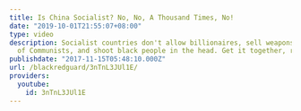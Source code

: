 ```yaml
---
title: Is China Socialist? No, No, A Thousand Times, No!
date: "2019-10-01T21:55:07+08:00"
type: video
description: Socialist countries don't allow billionaires, sell weapons to the enemies
  of Communists, and shoot black people in the head. Get it together, revisionists!
publishdate: "2017-11-15T05:48:10.000Z"
url: /blackredguard/3nTnL3JUl1E/
providers:
  youtube:
    id: 3nTnL3JUl1E
---
```

